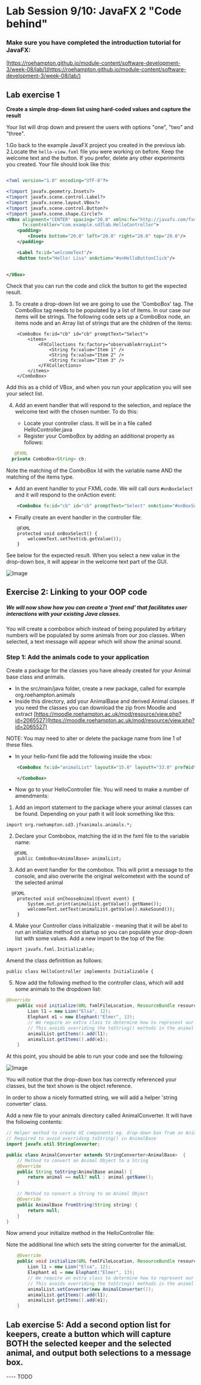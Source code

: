 # Lab Session 9/10: JavaFX 2  "Code behind"

### Make sure you have completed the introduction tutorial for JavaFX:


[https://roehampton.github.io/module-content/software-development-3/week-08/lab/](https://roehampton.github.io/module-content/software-development-3/week-08/lab/)

## Lab exercise 1

__Create a simple drop-down list using hard-coded values and capture the result__

Your list will drop down and present the users with options "one", "two" and "three".


1.Go back to the example JavaFX project you created in the previous lab.
2.Locate the ```hello-view.fxml``` file you were working on before.  Keep the welcome text and the button.  If you prefer, delete any other experiments you created.  Your file should look like this:

```xml

<?xml version="1.0" encoding="UTF-8"?>

<?import javafx.geometry.Insets?>
<?import javafx.scene.control.Label?>
<?import javafx.scene.layout.VBox?>
<?import javafx.scene.control.Button?>
<?import javafx.scene.shape.Circle?>
<VBox alignment="CENTER" spacing="20.0" xmlns:fx="http://javafx.com/fxml"
      fx:controller="com.example.sd3lab.HelloController">
    <padding>
        <Insets bottom="20.0" left="20.0" right="20.0" top="20.0"/>
    </padding>

    <Label fx:id="welcomeText"/>
    <Button text="Hello! Lisa" onAction="#onHelloButtonClick"/>
    

</VBox>
```

Check that you can run the code and click the button to get the expected result.

3. To create a drop-down list we are going to use the 'ComboBox' tag. The ComboBox tag needs to be populated by a list of items.  In our case our items will be strings.  The following code sets up a ComboBox node, an items node and an Array list of strings that are the children of the items:

```
    <ComboBox fx:id="cb" id="cb" promptText="Select">
        <items>
            <FXCollections fx:factory="observableArrayList">
                <String fx:value="Item 1" />
                <String fx:value="Item 2" />
                <String fx:value="Item 3" />
            </FXCollections>
        </items>
    </ComboBox>

```

Add this as a child of VBox, and when you run your application you will see your select list.

4. Add an event handler that will respond to the selection, and replace the welcome text with the chosen number.  To do this:

   * Locate your controller class.  It will be in a file called HelloController.java
   * Register your ComboBox by adding an additional property as follows:
   
  ```java
     @FXML
    private ComboBox<String> cb;
```
Note the matching of the ComboBox Id with the variable name AND the matching of the items type.

   * Add an event handler to your FXML code. We will call ours ```#onBoxSelect``` and it will respond to the onAction event:
   

```xml
    <ComboBox fx:id="cb" id="cb" promptText="Select" onAction="#onBoxSelect">
```

   * Finally create an event handler in the controller file:
   
```
    @FXML
    protected void onBoxSelect() {
        welcomeText.setText(cb.getValue());
    }

```


See below for the expected result. When you select a new value in the drop-down box, it will appear in the welcome text part of the GUI.

![Image](jfx-combobox.png "Simple combobox")



## Exercise 2: Linking to your OOP code

##### We will now show how you can create a 'front end' that facilitates user interactions with your existing Java classes.

You will create a combobox which instead of being populated by arbitary numbers will be populated by some animals from our zoo classes.  When selected, a text message will appear which will show the animal sound.


### Step 1: Add the animals code to your application

Create a package for the classes you have already created for your Animal base class and animals.
   * In the src/main/java folder, create a new package, called for example org.roehampton.animals
   * Inside this directory, add your AnimalBase and derived Animal classes.  If you need the classes you can download the zip from Moodle and extract [https://moodle.roehampton.ac.uk/mod/resource/view.php?id=2065527](https://moodle.roehampton.ac.uk/mod/resource/view.php?id=2065527)
   
NOTE: You may need to alter or delete the package name from line 1 of these files.
   * In your hello-fxml file add the following inside the vbox:
```xml
    <ComboBox fx:id="animalList" layoutX="15.0" layoutY="33.0" prefWidth="150.0" promptText="choose" onAction="#onChooseAnimal" >

    </ComboBox>

```

   * Now go to your HelloController file.  You will need to make a number of amendments:
   1. Add an import statement to the package where your animal classes can be found. Depending on your path it will look something like this:
```
import org.roehampton.sd3.jfxanimals.animals.*;

```
   2. Declare your Combobox, matching the id in the fxml file to the variable name:

```
   @FXML
    public ComboBox<AnimalBase> animalList;
```
3.  Add an event handler for the combobox.  This will print a message to the console, and also overwrite the original welcometext with the sound of the selected animal

```
  @FXML
    protected void onChooseAnimal(Event event) {
        System.out.print(animalList.getValue().getName());
        welcomeText.setText(animalList.getValue().makeSound());
    }

```

4. Make your Controller class initializable - meaning that it will be abel to run an initialize method on startup so you can populate your drop-down list with some values.  Add a new import to the top of the file:

```
import javafx.fxml.Initializable;
```

Amend the class definitition as follows:

```
public class HelloController implements Initializable {
```

5.  Now add the following method to the controller class, which will add some animals to the dropdown list:

```java
@Override
    public void initialize(URL fxmlFileLocation, ResourceBundle resources) {
        Lion l1 = new Lion("Elsa", 12);
        Elephant e1 = new Elephant("Elmer", 13);
        // We require an extra class to determine how to represent our animal classes as strings
        // This avoids overriding the toString() methods in the animal base class
        animalList.getItems().add(l1);
        animalList.getItems().add(e1);
    }


```

At this point, you should be able to run your code and see the following:

![Image](animals-fx.png "Animals code behind")

You will notice that the drop-down box has correctly referenced your classes, but the text shown is the object reference.

In order to show a nicely formatted string, we will add a helper 'string converter' class.

Add a new file to your animals directory called AnimalConverter.  It will have the following contents:

```java
// Helper method to create UI components eg. drop-down box from an Animal
// Required to avoid overriding toString() in AnimalBase
import javafx.util.StringConverter;

public class AnimalConverter extends StringConverter<AnimalBase>  {
    // Method to convert an Animal Object to a String
    @Override
    public String toString(AnimalBase animal) {
        return animal == null? null : animal.getName();
    }

    // Method to convert a String to an Animal Object
    @Override
    public AnimalBase fromString(String string) {
        return null;
    }
}

```

Now amend your initialize method in the HelloController file:

Note the additional line which sets the string converter for the animalList.

```java
    @Override
    public void initialize(URL fxmlFileLocation, ResourceBundle resources) {
        Lion l1 = new Lion("Elsa", 12);
        Elephant e1 = new Elephant("Elmer", 13);
        // We require an extra class to determine how to represent our animal classes as strings
        // This avoids overriding the toString() methods in the animal base class
        animalList.setConverter(new AnimalConverter());
        animalList.getItems().add(l1);
        animalList.getItems().add(e1);
    }

```




## Lab exercise 5: Add a second option list for keepers, create a button which will capture BOTH the selected keeper and the selected animal, and output both selections to a message box.

---- TODO


